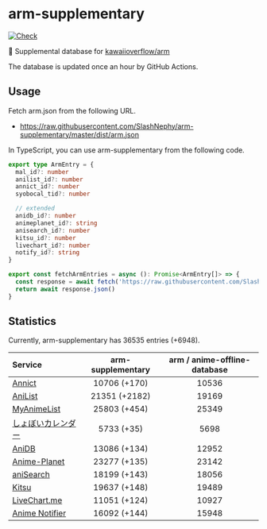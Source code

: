 # arm-supplementary

[![Check](https://github.com/SlashNephy/arm-supplementary/actions/workflows/check-node.yml/badge.svg)](https://github.com/SlashNephy/arm-supplementary/actions/workflows/check-node.yml)

💊 Supplemental database for [kawaiioverflow/arm](https://github.com/kawaiioverflow/arm)

The database is updated once an hour by GitHub Actions.

## Usage

Fetch arm.json from the following URL.

- https://raw.githubusercontent.com/SlashNephy/arm-supplementary/master/dist/arm.json

In TypeScript, you can use arm-supplementary from the following code.

```TypeScript
export type ArmEntry = {
  mal_id?: number
  anilist_id?: number
  annict_id?: number
  syobocal_tid?: number

  // extended
  anidb_id?: number
  animeplanet_id?: string
  anisearch_id?: number
  kitsu_id?: number
  livechart_id?: number
  notify_id?: string
}

export const fetchArmEntries = async (): Promise<ArmEntry[]> => {
  const response = await fetch('https://raw.githubusercontent.com/SlashNephy/arm-supplementary/master/dist/arm.json')
  return await response.json()
}
```

## Statistics

Currently, arm-supplementary has 36535 entries (+6948).

| Service                                     | arm-supplementary | arm / anime-offline-database |
| :------------------------------------------ | :---------------: | :--------------------------: |
| [Annict](https://annict.com)                |   10706 (+170)    |            10536             |
| [AniList](https://anilist.co)               |   21351 (+2182)   |            19169             |
| [MyAnimeList](https://myanimelist.net)      |   25803 (+454)    |            25349             |
| [しょぼいカレンダー](https://cal.syoboi.jp) |    5733 (+35)     |             5698             |
| [AniDB](https://anidb.net)                  |   13086 (+134)    |            12952             |
| [Anime-Planet](https://anime-planet.com)    |   23277 (+135)    |            23142             |
| [aniSearch](https://anisearch.com)          |   18199 (+143)    |            18056             |
| [Kitsu](https://kitsu.io)                   |   19637 (+148)    |            19489             |
| [LiveChart.me](https://livechart.me)        |   11051 (+124)    |            10927             |
| [Anime Notifier](https://notify.moe)        |   16092 (+144)    |            15948             |
